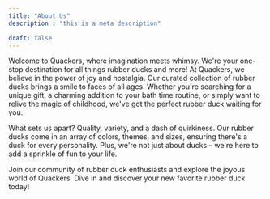 ```yaml
---
title: "About Us"
description : "this is a meta description"

draft: false
---
```


Welcome to Quackers, where imagination meets whimsy. We're your one-stop destination for all things rubber ducks and more!
At Quackers, we believe in the power of joy and nostalgia. Our curated collection of rubber ducks brings a smile to faces of all ages. Whether you're searching for a unique gift, a charming addition to your bath time routine, or simply want to relive the magic of childhood, we've got the perfect rubber duck waiting for you.

What sets us apart? Quality, variety, and a dash of quirkiness. Our rubber ducks come in an array of colors, themes, and sizes, ensuring there's a duck for every personality. Plus, we're not just about ducks – we're here to add a sprinkle of fun to your life.

Join our community of rubber duck enthusiasts and explore the joyous world of Quackers. Dive in and discover your new favorite rubber duck today!